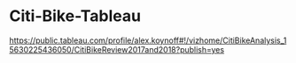# Citi-Bike-Tableau

https://public.tableau.com/profile/alex.koynoff#!/vizhome/CitiBikeAnalysis_15630225436050/CitiBikeReview2017and2018?publish=yes

